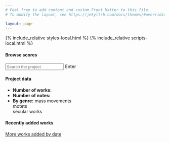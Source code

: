 ```yaml
---
# Feel free to add content and custom Front Matter to this file.
# To modify the layout, see https://jekyllrb.com/docs/themes/#overriding-theme-defaults

layout: page
---
```


<script src="https://cdn.jsdelivr.net/npm/vega@5.25.0"></script>
<script src="https://cdn.jsdelivr.net/npm/vega-lite@5.15.1"></script>
<script src="https://cdn.jsdelivr.net/npm/vega-embed@6.22.2"></script>
<script async src="https://www.googletagmanager.com/gtag/js?id=G-38882FHV3H"></script>
<script>
  window.dataLayer = window.dataLayer || [];
  function gtag(){dataLayer.push(arguments);}
  gtag('js', new Date());

  gtag('config', 'G-38882FHV3H');
</script>


{% include_relative styles-local.html %}
{% include_relative scripts-local.html %}

<div class="browse-data-wrapper">
  <div class="browse-box">
    <h4>Browse scores</h4>
    <div class="search-container">
      <input type="text" id="input" placeholder="Search the project">
      <span onclick="UserSearch()" class="button" id="inputbutton">Enter</span>
    </div>
  </div>
  <div class="data-box">
    <h4>Project data</h4>
    <ul>
      <li><b>Number of works:</b> <span id="work-count"></span></li>
      <li><b>Number of notes:</b> <span id="note-count"></span></li>
      <li>
        <b>By genre:</b> 
        <span class="count-box">
          <span id="mass-count"></span> mass movements<br>
          <span id="motet-count"></span> motets<br>
          <span id="secular-count"></span> secular works
        </span>
      </li>
    </ul>
  </div>
</div>

<div id="composer-plot"></div>

<div class="most-recent-header"><h4>Recently added works</h4></div>
<div data-count="10" id="most-recent"><a href="recently_added">More works added by date</a></div>